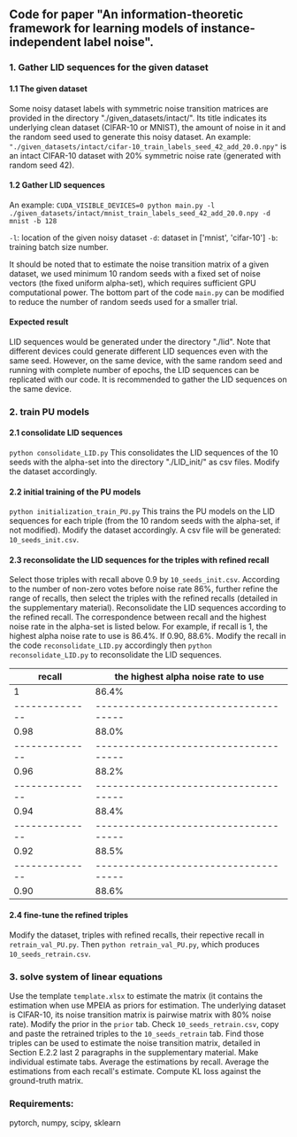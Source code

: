## Code for paper "An information-theoretic framework for learning models of instance-independent label noise".

### 1. Gather LID sequences for the given dataset
#### 1.1 The given dataset
Some noisy dataset labels with symmetric noise transition matrices are provided in the directory "./given_datasets/intact/". Its title indicates its underlying clean dataset (CIFAR-10 or MNIST), the amount of noise in it and the random seed used to generate this noisy dataset.
An example: `"./given_datasets/intact/cifar-10_train_labels_seed_42_add_20.0.npy"` is an intact CIFAR-10 dataset with 20% symmetric noise rate (generated with random seed 42).

#### 1.2 Gather LID sequences

An example: 
`CUDA_VISIBLE_DEVICES=0 python main.py -l ./given_datasets/intact/mnist_train_labels_seed_42_add_20.0.npy -d mnist -b 128`

`-l`: location of the given noisy dataset
`-d`: dataset in ['mnist', 'cifar-10']
`-b`: training batch size number. 

It should be noted that to estimate the noise transition matrix of a given dataset, we used minimum 10 random seeds with a fixed set of noise vectors (the fixed uniform alpha-set), which requires sufficient GPU computational power. The bottom part of the code `main.py` can be modified to reduce the number of random seeds used for a smaller trial.

#### Expected result
LID sequences would be generated under the directory "./lid". 
Note that different devices could generate different LID sequences even with the same seed. However, on the same device, with the same random seed and running with complete number of epochs, the LID sequences can be replicated with our code. It is recommended to gather the LID sequences on the same device.


### 2. train PU models

#### 2.1 consolidate LID sequences
`python consolidate_LID.py`
This consolidates the LID sequences of the 10 seeds with the alpha-set into the directory "./LID_init/" as csv files. Modify the dataset accordingly.

#### 2.2 initial training of the PU models
`python initialization_train_PU.py`
This trains the PU models on the LID sequences for each triple (from the 10 random seeds with the alpha-set, if not modified). Modify the dataset accordingly. A csv file will be generated: `10_seeds_init.csv`.

#### 2.3 reconsolidate the LID sequences for the triples with refined recall
Select those triples with recall above 0.9 by `10_seeds_init.csv`. According to the number of non-zero votes before noise rate 86%, further refine the range of recalls, then select the triples with the refined recalls (detailed in the supplementary material).
Reconsolidate the LID sequences according to the refined recall. The correspondence between recall and the highest noise rate in the alpha-set is listed below. For example, if recall is 1, the highest alpha noise rate to use is 86.4%. If 0.90, 88.6%. 
Modify the recall in the code `reconsolidate_LID.py` accordingly then `python reconsolidate_LID.py` to reconsolidate the LID sequences.

| recall         | the highest alpha noise rate to use |
| -------------- |-------------------------------------|
|       1        |                86.4%                |
| -------------- |-------------------------------------|
|       0.98     |                88.0%                |
| -------------- |-------------------------------------|
|       0.96     |                88.2%                |
| -------------- |-------------------------------------|
|       0.94     |                88.4%                |
| -------------- |-------------------------------------|
|       0.92     |                88.5%                |
| -------------- |-------------------------------------|
|       0.90     |                88.6%                |

#### 2.4 fine-tune the refined triples
Modify the dataset, triples with refined recalls, their repective recall in `retrain_val_PU.py`. Then `python retrain_val_PU.py`, which produces `10_seeds_retrain.csv`.

### 3. solve system of linear equations

Use the template `template.xlsx` to estimate the matrix (it contains the estimation when use MPEIA as priors for estimation. The underlying dataset is CIFAR-10, its noise transition matrix is pairwise matrix with 80% noise rate). 
Modify the prior in the `prior` tab. 
Check `10_seeds_retrain.csv`, copy and paste the retrained triples to the `10_seeds_retrain` tab. 
Find those triples can be used to estimate the noise transition matrix, detailed in Section E.2.2 last 2 paragraphs in the supplementary material. Make individual estimate tabs.
Average the estimations by recall.
Average the estimations from each recall's estimate.
Compute KL loss against the ground-truth matrix.

### Requirements:
pytorch, numpy, scipy, sklearn

